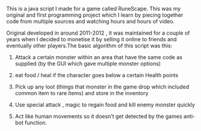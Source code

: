

This is a java script I made for a game called RuneScape. This was my original and first programming project which I learn by piecing together code from multiple sources and watching hours and hours of video.

Original developed in around 2011-2012 , it was maintained for a couple of years when I decided to monetise it by selling it online to friends and eventually other players.The basic algorithm of this script was this:

1) Attack a certain monster within an area that have the same code as supplied (by the GUI which gave multiple monster options)

2) eat food / heal if the character goes below a certain Health points 

3) Pick up any loot (things that monster in the game drop which included common item to rare items) and store in the inventory

4) Use special attack , magic to regain food and kill enemy monster quickly 

5) Act like human movements so it doesn’t get detected by the games anti-bot function.

